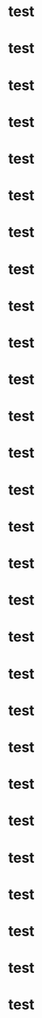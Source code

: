 # test
# test
# test
# test
# test
# test
# test
# test
# test
# test
# test
# test
# test
# test
# test
# test
# test
# test
# test
# test
# test
# test
# test
# test
# test
# test
# test
# test
